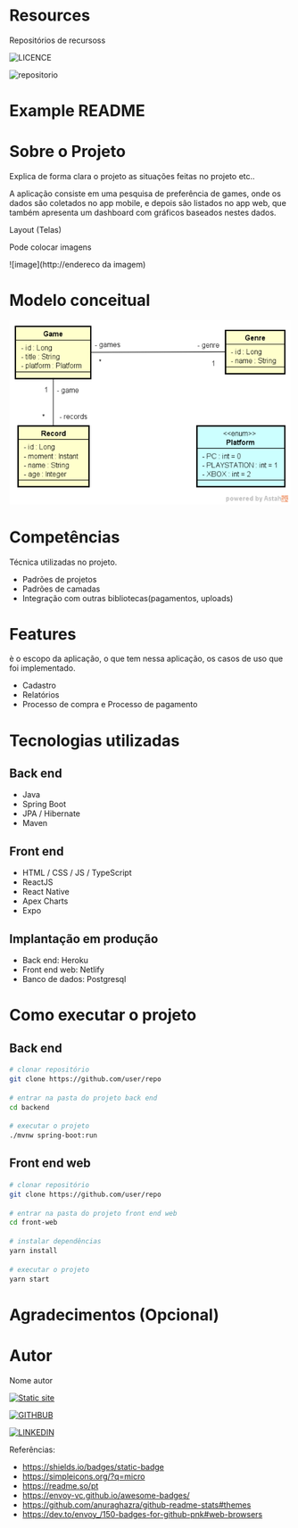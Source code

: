 # Resources
Repositórios de recursoss

![LICENCE](https://img.shields.io/github/license/jairosousa/resources)

![repositorio](https://img.shields.io/badge/nomerepositorio-repo?logo=git&color=%23000000&link=https%3A%2F%2Fgithub.com%2Fjairosousa)


# Example README

# Sobre o Projeto
Explica de forma clara o projeto as situações feitas no projeto etc..

A aplicação consiste em uma pesquisa de preferência de games, onde os dados são coletados no app mobile, e depois são listados no app web, que também apresenta um dashboard com gráficos baseados nestes dados.

Layout (Telas)

Pode colocar imagens

![image](http://endereco da imagem)

# Modelo conceitual
![Nodelo](https://github.com/acenelio/assets/raw/main/sds1/modelo-conceitual.png)

# Competências

Técnica utilizadas no projeto.

 - Padrões de projetos
 - Padrões de camadas
 - Integração com outras bibliotecas(pagamentos, uploads)

# Features
è o escopo da aplicação, o que tem nessa aplicação, os casos de uso que foi implementado.

- Cadastro
- Relatórios
- Processo de compra e Processo de pagamento

# Tecnologias utilizadas

## Back end
- Java
- Spring Boot
- JPA / Hibernate
- Maven
## Front end
- HTML / CSS / JS / TypeScript
- ReactJS
- React Native
- Apex Charts
- Expo
## Implantação em produção
- Back end: Heroku
- Front end web: Netlify
- Banco de dados: Postgresql

# Como executar o projeto

## Back end
```bash
# clonar repositório
git clone https://github.com/user/repo

# entrar na pasta do projeto back end
cd backend

# executar o projeto
./mvnw spring-boot:run
```

## Front end web

```bash
# clonar repositório
git clone https://github.com/user/repo

# entrar na pasta do projeto front end web
cd front-web

# instalar dependências
yarn install

# executar o projeto
yarn start
```

# Agradecimentos (Opcional)

# Autor

Nome autor


[![Static site](https://img.shields.io/badge/Jairo%20Nascimento-repo?logo=trustedshops&logoColor=%23FFFFFF&color=%23002244)
](https://jairosousa.github.io/)

[![GITHBUB](https://img.shields.io/badge/Jairo%20Nascimento-jairosousa?logo=github&color=%23000000)](https://github.com/jairosousa/)


[![LINKEDIN](https://img.shields.io/badge/Jairo%20Nascimento-Jairo?logo=linkedin&color=%230e76a8)](https://www.linkedin.com/in/jairo-nascimento-sousa/) 

Referências: 
- https://shields.io/badges/static-badge
- https://simpleicons.org/?q=micro
- https://readme.so/pt
- https://envoy-vc.github.io/awesome-badges/
- https://github.com/anuraghazra/github-readme-stats#themes
- https://dev.to/envoy_/150-badges-for-github-pnk#web-browsers
